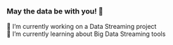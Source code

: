 ### May the data be with you! 👋

 🔭 I’m currently working on a Data Streaming project   
 🌱 I’m currently learning about Big Data Streaming tools


<!--[![Chayan Shrang Raj Latest Blog](https://github-readme-medium.vercel.app/?username=chayansraj&limit=1&bg=#9595e8&text=#e7e7ee)](https://medium.com/@omidnikrah)-->



<!-- ![](https://komarev.com/ghpvc/?username=chayansraj&color=green) -->

<!--
**chayansraj/chayansraj** is a ✨ _special_ ✨ repository because its `README.md` (this file) appears on your GitHub profile.

Here are some ideas to get you started:


- 👯 I’m looking to collaborate on ...
- 🤔 I’m looking for help with ...
- 💬 Ask me about ...
- 📫 How to reach me: ...
- 😄 Pronouns: ...
- ⚡ Fun fact: ...
-->

